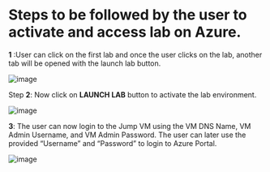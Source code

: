 # Steps to be followed by the user to activate and access lab on Azure.

**1**	:User can click on the first lab and once the user clicks on the lab, another tab will be opened with the launch lab button.

![image](https://user-images.githubusercontent.com/85232046/159861300-b45497c2-6de8-40ef-98b7-40ef3b6bff49.png)

Step **2**: Now click on **LAUNCH LAB** button to activate the lab environment.

![image](https://user-images.githubusercontent.com/85232046/159861123-7f2ee9c3-add5-4439-a903-1c6a2408e201.png)
 
**3**:	The user can now login to the Jump VM using the VM DNS Name, VM Admin Username, and VM Admin Password. The user can later use the provided “Username” and “Password” to login to Azure Portal.

![image](https://user-images.githubusercontent.com/85232046/159860686-25ad1ac3-3678-44ce-bc99-70dcbe07b3a8.png)
